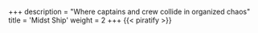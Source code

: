 +++
description = "Where captains and crew collide in organized chaos"
title = 'Midst Ship'
weight = 2
+++
{{< piratify >}}